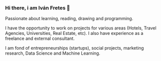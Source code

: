 ### Hi there, i am Iván Fretes 👋

Passionate about learning, reading, drawing and programming.

I have the opportunity to work on projects for various areas (Hotels, Travel Agencies, Universities, Real Estate, etc). I also have experience as a freelance and external consultant.

I am fond of entrepreneurships (startups), social projects, marketing research, Data Science and Machine Learning.

<!--
**ivanfretes/ivanfretes** is a ✨ _special_ ✨ repository because its `README.md` (this file) appears on your GitHub profile.

Here are some ideas to get you started:

- 🔭 I’m currently working on ...
- 🌱 I’m currently learning ...
- 👯 I’m looking to collaborate on ...
- 🤔 I’m looking for help with ...
- 💬 Ask me about ...
- 📫 How to reach me: ...
- 😄 Pronouns: ...
- ⚡ Fun fact: ...
-->

